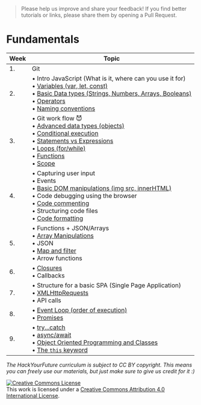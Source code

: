 >Please help us improve and share your feedback! If you find better tutorials or links, please share them by opening a Pull Request.

# Fundamentals

|Week|Topic|
|----|-----|
|1.|Git|
|2.|• Intro JavaScript (What is it, where can you use it for)<br>• [Variables (var, let, const)](fundamentals/variables.md)<br>• [Basic Data types (Strings, Numbers, Arrays, Booleans)](fundamentals/values.md)<br>• [Operators](fundamentals/operators.md)<br>• [Naming conventions](fundamentals/naming_conventions.md)|
|3.|• Git work flow :smiling_imp:<br>• [Advanced data types (objects)](fundamentals/objects.md) <br>• [Conditional execution](fundamentals/conditional_execution.md) <br>• [Statements vs Expressions](fundamentals/statements_expressions.md)<br> • [Loops (for/while)](fundamentals/loops.md)<br>• [Functions](fundamentals/functions.md) <br>• [Scope](fundamentals/scope.md)|
|4.|• Capturing user input <br>• Events<br>• [Basic DOM manipulations (img src, innerHTML)](fundamentals/DOM_manipulation.md)<br>• Code debugging using the browser <br>• [Code commenting](fundamentals/code_commenting.md)<br>• Structuring code files<br>• [Code formatting](fundamentals/code_formatting.md)|
|5.|• Functions + JSON/Arrays<br>• [Array Manipulations](fundamentals/array_manipulation.md)<br>• JSON<br>• [Map and filter](fundamentals/map_filter.md)<br>• Arrow functions |
|6.|• [Closures](fundamentals/scope_closures_this.md) <br>• Callbacks|
|7.|• Structure for a basic SPA (Single Page Application) <br>• [XMLHttpRequests](fundamentals/XMLHttpRequest.md) <br>• API calls|
|8.|• [Event Loop (order of execution)](fundamentals/event_loop.md)<br>• [Promises](fundamentals/promises.md)<br> |
|9.|• [try...catch](fundamentals/try_catch.md)<br>• [async/await](fundamentals/async_await.md)<br>• [Object Oriented Programming and Classes](fundamentals/oop_classes.md)<br>• [The `this` keyword](fundamentals/this.md) |


*The HackYourFuture curriculum is subject to CC BY copyright. This means you can freely use our materials, but just make sure to give us credit for it :)*

<a rel="license" href="http://creativecommons.org/licenses/by/4.0/"><img alt="Creative Commons License" style="border-width:0" src="https://i.creativecommons.org/l/by/4.0/88x31.png" /></a><br />This work is licensed under a <a rel="license" href="http://creativecommons.org/licenses/by/4.0/">Creative Commons Attribution 4.0 International License</a>.
